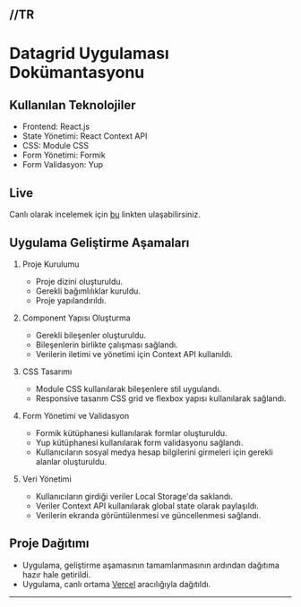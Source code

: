 //TR
---
# Datagrid Uygulaması Dokümantasyonu

## Kullanılan Teknolojiler

- Frontend: React.js
- State Yönetimi: React Context API
- CSS: Module CSS
- Form Yönetimi: Formik
- Form Validasyon: Yup

## Live

Canlı olarak incelemek için [bu](https://rm-task-enesakkose.vercel.app/) linkten ulaşabilirsiniz.

## Uygulama Geliştirme Aşamaları

1. Proje Kurulumu
   - Proje dizini oluşturuldu.
   - Gerekli bağımlılıklar kuruldu.
   - Proje yapılandırıldı.

2. Component Yapısı Oluşturma
   - Gerekli bileşenler oluşturuldu.
   - Bileşenlerin birlikte çalışması sağlandı.
   - Verilerin iletimi ve yönetimi için Context API kullanıldı.

3. CSS Tasarımı
   - Module CSS kullanılarak bileşenlere stil uygulandı.
   - Responsive tasarım CSS grid ve flexbox yapısı kullanılarak sağlandı.

4. Form Yönetimi ve Validasyon
   - Formik kütüphanesi kullanılarak formlar oluşturuldu.
   - Yup kütüphanesi kullanılarak form validasyonu sağlandı.
   - Kullanıcıların sosyal medya hesap bilgilerini girmeleri için gerekli alanlar oluşturuldu.

5. Veri Yönetimi
   - Kullanıcıların girdiği veriler Local Storage'da saklandı.
   - Veriler Context API kullanılarak global state olarak paylaşıldı.
   - Verilerin ekranda görüntülenmesi ve güncellenmesi sağlandı.

## Proje Dağıtımı
- Uygulama, geliştirme aşamasının tamamlanmasının ardından dağıtıma hazır hale getirildi.
- Uygulama, canlı ortama [Vercel](https://vercel.com/) aracılığıyla dağıtıldı.

---